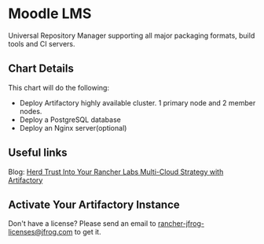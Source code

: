 # Moodle LMS

Universal Repository Manager supporting all major packaging formats, build tools and CI servers.

## Chart Details
This chart will do the following:

* Deploy Artifactory highly available cluster. 1 primary node and 2 member nodes.
* Deploy a PostgreSQL database
* Deploy an Nginx server(optional)

## Useful links
Blog: [Herd Trust Into Your Rancher Labs Multi-Cloud Strategy with Artifactory](https://jfrog.com/blog/herd-trust-into-your-rancher-labs-multi-cloud-strategy-with-artifactory/)

## Activate Your Artifactory Instance 
Don't have a license? Please send an email to [rancher-jfrog-licenses@jfrog.com](mailto:rancher-jfrog-licenses@jfrog.com) to get it.
